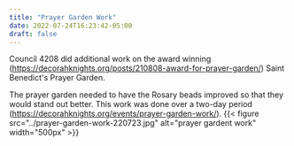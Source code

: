 ```yaml
---
title: "Prayer Garden Work"
date: 2022-07-24T16:23:42-05:00
draft: false
---
```

Council 4208 did additional work on the award winning (https://decorahknights.org/posts/210808-award-for-prayer-garden/) Saint Benedict's Prayer Garden.
<!--more-->

The prayer garden needed to have the Rosary beads improved so that they would stand out better. This work was done over a two-day period (https://decorahknights.org/events/prayer-garden-work/).
{{< figure src="../prayer-garden-work-220723.jpg" alt="prayer gardent work" width="500px" >}}
